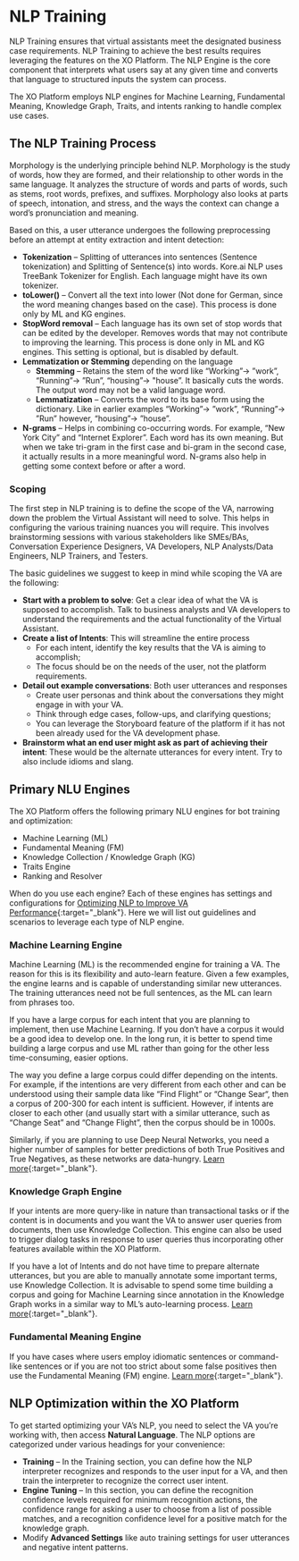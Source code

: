 # NLP Training 

NLP  Training ensures that virtual assistants meet the designated business case requirements. NLP Training to achieve the best results requires leveraging the features on the XO Platform. The NLP Engine is the core component that interprets what users say at any given time and converts that language to structured inputs the system can process.

The XO Platform employs NLP engines for Machine Learning, Fundamental Meaning, Knowledge Graph, Traits, and intents ranking to handle complex use cases. 

## The NLP Training Process

Morphology is the underlying principle behind NLP. Morphology is the study of words, how they are formed, and their relationship to other words in the same language. It analyzes the structure of words and parts of words, such as stems, root words, prefixes, and suffixes. Morphology also looks at parts of speech, intonation, and stress, and the ways the context can change a word’s pronunciation and meaning.

Based on this, a user utterance undergoes the following preprocessing before an attempt at entity extraction and intent detection:

* **Tokenization** – Splitting of utterances into sentences (Sentence tokenization) and Splitting of Sentence(s) into words. Kore.ai NLP uses TreeBank Tokenizer for English. Each language might have its own tokenizer.
* **toLower()** – Convert all the text into lower (Not done for German, since the word meaning changes based on the case). This process is done only by ML and KG engines.
* **StopWord removal** – Each language has its own set of stop words that can be edited by the developer. Removes words that may not contribute to improving the learning. This process is done only in ML and KG engines. This setting is optional, but is disabled by default.
* **Lemmatization or Stemming** depending on the language 
    * **Stemming** – Retains the stem of the word like “Working”-> ”work”, “Running”-> ”Run”, “housing”-> "house”. It basically cuts the words. The output word may not be a valid language word.
    * **Lemmatization** – Converts the word to its base form using the dictionary. Like in earlier examples “Working”-> ”work”, “Running”-> ”Run” however,  “housing”-> ”house”. 
* **N-grams** – Helps in combining co-occurring words. For example, “New York City” and “Internet Explorer”. Each word has its own meaning. But when we take tri-gram in the first case and bi-gram in the second case, it actually results in a more meaningful word. N-grams also help in getting some context before or after a word.

### Scoping

The first step in NLP training is to define the scope of the VA, narrowing down the problem the Virtual Assistant will need to solve. This helps in configuring the various training nuances you will require. This involves brainstorming sessions with various stakeholders like SMEs/BAs, Conversation Experience Designers, VA Developers, NLP Analysts/Data Engineers, NLP Trainers, and Testers.

The basic guidelines we suggest to keep in mind while scoping the VA are the following:

* **Start with a problem to solve**: Get a clear idea of what the VA is supposed to accomplish. Talk to business analysts and VA developers to understand the requirements and the actual functionality of the Virtual Assistant.
* **Create a list of Intents**: This will streamline the entire process
    * For each intent, identify the key results that the VA is aiming to accomplish;
    * The focus should be on the needs of the user, not the platform requirements.
* **Detail out example conversations**: Both user utterances and responses
    * Create user personas and think about the conversations they might engage in with your VA. 
    * Think through edge cases, follow-ups, and clarifying questions;
    * You can leverage the Storyboard feature of the platform if it has not been already used for the VA development phase.
* **Brainstorm what an end user might ask as part of achieving their intent**: These would be the alternate utterances for every intent. Try to also include idioms and slang.

## Primary NLU Engines 

The XO Platform offers the following primary NLU engines for bot training and optimization:

* Machine Learning (ML)
* Fundamental Meaning (FM)
* Knowledge Collection  / Knowledge Graph (KG)
* Traits Engine
* Ranking and Resolver

When do you use each engine? Each of these engines has settings and configurations for [Optimizing NLP to Improve VA Performance](/docs/xo/automation/natural-language/training/nlp-training-overview/#nlp-optimization-within-the-xo-platform){:target="_blank"}. Here we will list out guidelines and scenarios to leverage each type of NLP engine.

### Machine Learning Engine

Machine Learning (ML) is the recommended engine for training a VA. The reason for this is its flexibility and auto-learn feature. Given a few examples, the engine learns and is capable of understanding similar new utterances. The training utterances need not be full sentences, as the ML can learn from phrases too.

If you have a large corpus for each intent that you are planning to implement, then use Machine Learning. If you don’t have a corpus it would be a good idea to develop one. In the long run, it is better to spend time building a large corpus and use ML rather than going for the other less time-consuming, easier options.

The way you define a large corpus could differ depending on the intents. For example, if the intentions are very different from each other and can be understood using their sample data like “Find Flight” or “Change Sear“, then a corpus of 200-300 for each intent is sufficient. However, if intents are closer to each other (and usually start with a similar utterance, such as “Change Seat” and “Change Flight”, then the corpus should be in 1000s.

Similarly, if you are planning to use Deep Neural Networks, you need a higher number of samples for better predictions of both True Positives and True Negatives, as these networks are data-hungry. [Learn more](/docs/xo/automation/natural-language/training/machine-learning-engine/){:target="_blank"}.

### Knowledge Graph Engine

If your intents are more query-like in nature than transactional tasks or if the content is in documents and you want the VA to answer user queries from documents, then use Knowledge Collection. This engine can also be used to trigger dialog tasks in response to user queries thus incorporating other features available within the XO Platform.

If you have a lot of Intents and do not have time to prepare alternate utterances, but you are able to manually annotate some important terms, use Knowledge Collection. It is advisable to spend some time building a corpus and going for Machine Learning since annotation in the Knowledge Graph works in a similar way to ML’s auto-learning process. [Learn more](/docs/xo/answers/knowledge-ai/knowledge-graph-overview/){:target="_blank"}.

### Fundamental Meaning Engine

If you have cases where users employ idiomatic sentences or command-like sentences or if you are not too strict about some false positives then use the Fundamental Meaning (FM) engine. [Learn more](/docs/xo/automation/natural-language/training/fundamental-meaning/){:target="_blank"}.

## NLP Optimization within the XO Platform

To get started optimizing your VA’s NLP, you need to select the VA you’re working with, then access  **Natural Language**. The NLP options are categorized under various headings for your convenience:

* **Training** – In the Training section, you can define how the NLP interpreter recognizes and responds to the user input for a VA, and then train the interpreter to recognize the correct user intent.
* **Engine Tuning** – In this section, you can define the recognition confidence levels required for minimum recognition actions, the confidence range for asking a user to choose from a list of possible matches, and a recognition confidence level for a positive match for the knowledge graph.
* Modify **Advanced Settings** like auto training settings for user utterances and negative intent patterns.